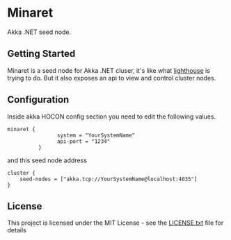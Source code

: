 # Minaret

Akka .NET seed node.

## Getting Started

Minaret is a seed node for Akka .NET cluser, it's like what [lighthouse](https://github.com/petabridge/lighthouse) is trying to do.
But it also exposes an api to view and control cluster nodes.


## Configuration

Inside akka HOCON config section you need to edit the following values.

```
minaret {
                system = "YourSystemName" 
                api-port = "1234"
          }
```
and this seed node address
```
cluster {
    seed-nodes = ["akka.tcp://YourSystemName@localhost:4035"]
}
```

## License

This project is licensed under the MIT License - see the [LICENSE.txt](LICENSE.txt) file for details
